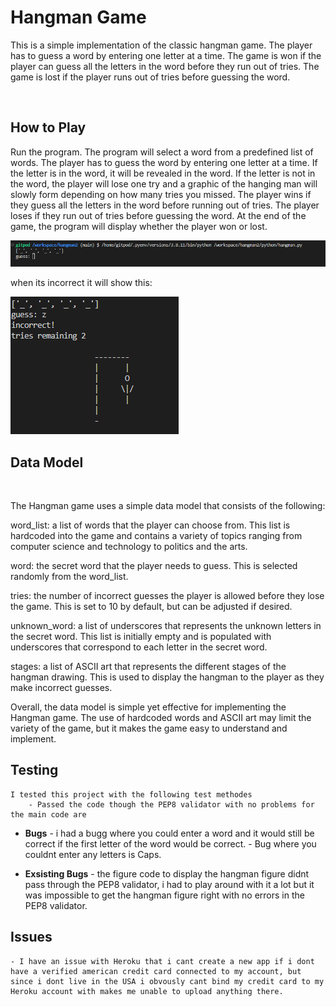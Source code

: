 # Hangman Game

This is a simple implementation of the classic hangman game. The player has to guess a word by entering one letter at a time. The game is won if the player can guess all the letters in the word before they run out of tries. The game is lost if the player runs out of tries before guessing the word.

<br>

## How to Play

Run the program.
The program will select a word from a predefined list of words.
The player has to guess the word by entering one letter at a time.
If the letter is in the word, it will be revealed in the word.
If the letter is not in the word, the player will lose one try and a graphic of the hanging man will slowly form depending on how many tries you missed.
The player wins if they guess all the letters in the word before running out of tries.
The player loses if they run out of tries before guessing the word.
At the end of the game, the program will display whether the player won or lost.


![Start of the Game](/imagess/hangman.png)

when its incorrect it will show this: 

![incorrect tries hangman](/imagess/Screenshot%202023-04-16%20213950.png)



## Data Model
<br>

The Hangman game uses a simple data model that consists of the following:

word_list: a list of words that the player can choose from. This list is hardcoded into the game and contains a variety of topics ranging from computer science and technology to politics and the arts.

word: the secret word that the player needs to guess. This is selected randomly from the word_list.

tries: the number of incorrect guesses the player is allowed before they lose the game. This is set to 10 by default, but can be adjusted if desired.

unknown_word: a list of underscores that represents the unknown letters in the secret word. This list is initially empty and is populated with underscores that correspond to each letter in the secret word.

stages: a list of ASCII art that represents the different stages of the hangman drawing. This is used to display the hangman to the player as they make incorrect guesses.

Overall, the data model is simple yet effective for implementing the Hangman game. The use of hardcoded words and ASCII art may limit the variety of the game, but it makes the game easy to understand and implement.

## Testing

    I tested this project with the following test methodes
        - Passed the code though the PEP8 validator with no problems for the main code are

- __Bugs__
        - i had a bugg where you could enter a word and it would still be correct if the first letter of the word would be correct.
        - Bug where you couldnt enter any letters is Caps.



- __Exsisting Bugs__
        - the figure code to display the hangman figure didnt pass through the PEP8 validator, i had to play around with it a lot but it was impossible to get the hangman figure right with no errors in the PEP8 validator.

## Issues 

    - I have an issue with Heroku that i cant create a new app if i dont have a verified american credit card connected to my account, but since i dont live in the USA i obvously cant bind my credit card to my Heroku account with makes me unable to upload anything there.